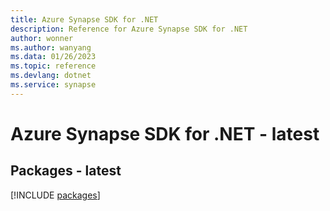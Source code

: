 ```yaml
---
title: Azure Synapse SDK for .NET
description: Reference for Azure Synapse SDK for .NET
author: wonner
ms.author: wanyang
ms.data: 01/26/2023
ms.topic: reference
ms.devlang: dotnet
ms.service: synapse
---
```

# Azure Synapse SDK for .NET - latest
## Packages - latest
[!INCLUDE [packages](synapse-index.md)]